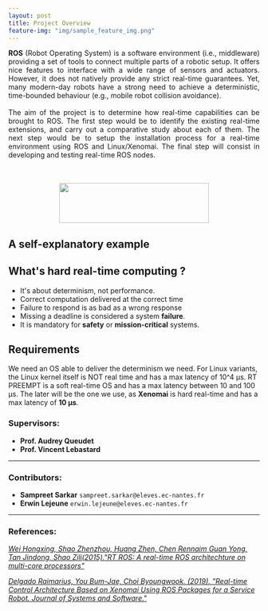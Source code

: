 ```yaml
---
layout: post
title: Project Overview
feature-img: "img/sample_feature_img.png"
---
```


<div style="text-align: justify">
<b>ROS</b> (Robot Operating System) is a software environment (i.e., middleware) providing a set of tools to connect multiple parts of a robotic setup. It offers nice features to interface with a wide range of sensors and actuators. However, it does not natively provide any strict real-time guarantees. Yet, many modern-day robots have a strong need to achieve a deterministic, time-bounded behaviour (e.g., mobile robot collision avoidance).
<br>
<br>
The aim of the project is to determine how real-time capabilities can be brought to ROS. The first step would be to identify the existing real-time extensions, and carry out a comparative study about each of them. The next step would be to setup the installation process for a real-time environment using ROS and Linux/Xenomai. The final step will consist in developing and testing real-time ROS nodes.
</div>
<br>
<br>

<p align="center">
  <img width="300" height="80" src="https://raw.githubusercontent.com/master-coro/rtros-documentation/master/img/ros-logo.png">
</p>

## A self-explanatory example



## What's hard real-time computing ?

- It's about determinism, not performance.
- Correct computation delivered at the correct time
- Failure to respond is as bad as a wrong response
- Missing a deadline is considered a system **failure**.
- It is mandatory for **safety** or **mission-critical** systems.

## Requirements

We need an OS able to deliver the determinism we need. For Linux variants, the Linux kernel itself is NOT real time and has a max latency of 10^4 µs. RT PREEMPT is a soft real-time OS and has a max latency between 10 and 100 µs. The later will be the one we use, as **Xenomai** is hard real-time and has a max latency of **10 µs**.


### Supervisors:

* **Prof. Audrey Queudet**
* **Prof. Vincent Lebastard**

---

### Contributors:

* **Sampreet Sarkar** `sampreet.sarkar@eleves.ec-nantes.fr`
* **Erwin Lejeune** `erwin.lejeune@eleves.ec-nantes.fr`

---

### References:
[*Wei Hongxing, Shao Zhenzhou, Huang Zhen, Chen Rennaim Guan Yong, Tan Jindong, Shao Zili(2015)."RT ROS: A real-time ROS architechture on multi-core processors"*](https://www.researchgate.net/publication/278051082_RT-ROS_A_real-time_ROS_architecture_on_multi-core_processors)

[*Delgado Raimarius, You Bum-Jae, Choi Byoungwook. (2019). "Real-time Control Architecture Based on Xenomai Using ROS Packages for a Service Robot. Journal of Systems and Software."*](https://www.researchgate.net/publication/330624936_Real-time_Control_Architecture_Based_on_Xenomai_Using_ROS_Packages_for_a_Service_Robot)
